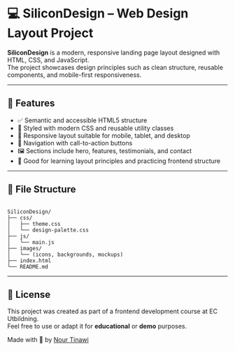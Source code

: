 # 💻 SiliconDesign – Web Design Layout Project

**SiliconDesign** is a modern, responsive landing page layout designed with HTML, CSS, and JavaScript.  
The project showcases design principles such as clean structure, reusable components, and mobile-first responsiveness.

---

## 🚀 Features

- ✅ Semantic and accessible HTML5 structure
- 🎨 Styled with modern CSS and reusable utility classes
- 📱 Responsive layout suitable for mobile, tablet, and desktop
- 🧭 Navigation with call-to-action buttons
- 🖼️ Sections include hero, features, testimonials, and contact
- 🧠 Good for learning layout principles and practicing frontend structure

---

## 📁 File Structure

```

SiliconDesign/
├── css/
│   ├── theme.css
│   └── design-palette.css
├── js/
│   └── main.js
├── images/
│   └── (icons, backgrounds, mockups)
├── index.html
└── README.md

```

---



## 📄 License

This project was created as part of a frontend development course at EC Utbildning.  
Feel free to use or adapt it for **educational** or **demo** purposes.

Made with 💙 by [Nour Tinawi](https://www.linkedin.com/in/nour-tinawi)

